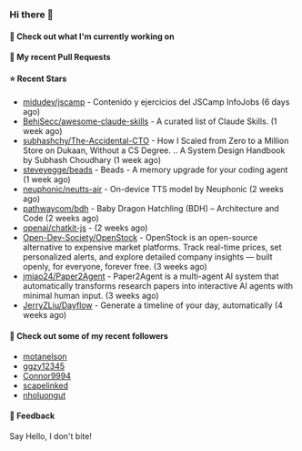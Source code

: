 ### Hi there 👋

#### 👷 Check out what I'm currently working on

#### 🔨 My recent Pull Requests


#### ⭐ Recent Stars

- [midudev/jscamp](https://github.com/midudev/jscamp) - Contenido y ejercicios del JSCamp InfoJobs (6 days ago)
- [BehiSecc/awesome-claude-skills](https://github.com/BehiSecc/awesome-claude-skills) - A curated list of Claude Skills. (1 week ago)
- [subhashchy/The-Accidental-CTO](https://github.com/subhashchy/The-Accidental-CTO) - How I Scaled from Zero to a Million Store on Dukaan,  Without a CS Degree.  .. A System Design Handbook by  Subhash Choudhary  (1 week ago)
- [steveyegge/beads](https://github.com/steveyegge/beads) - Beads - A memory upgrade for your coding agent (1 week ago)
- [neuphonic/neutts-air](https://github.com/neuphonic/neutts-air) - On-device TTS model by Neuphonic (2 weeks ago)
- [pathwaycom/bdh](https://github.com/pathwaycom/bdh) - Baby Dragon Hatchling (BDH) – Architecture and Code (2 weeks ago)
- [openai/chatkit-js](https://github.com/openai/chatkit-js) -  (2 weeks ago)
- [Open-Dev-Society/OpenStock](https://github.com/Open-Dev-Society/OpenStock) - OpenStock is an open-source alternative to expensive market platforms. Track real-time prices, set personalized alerts, and explore detailed company insights — built openly, for everyone, forever free. (3 weeks ago)
- [jmiao24/Paper2Agent](https://github.com/jmiao24/Paper2Agent) - Paper2Agent is a multi-agent AI system that automatically transforms research papers into interactive AI agents with minimal human input. (3 weeks ago)
- [JerryZLiu/Dayflow](https://github.com/JerryZLiu/Dayflow) - Generate a timeline of your day, automatically (4 weeks ago)

#### 👯 Check out some of my recent followers

- [motanelson](https://github.com/motanelson)
- [ggzy12345](https://github.com/ggzy12345)
- [Connor9994](https://github.com/Connor9994)
- [scapelinked](https://github.com/scapelinked)
- [nholuongut](https://github.com/nholuongut)

#### 💬 Feedback

Say Hello, I don't bite!